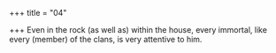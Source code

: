 +++
title = "04"

+++
Even in the rock (as well as) within the house,
every immortal, like every (member) of the clans, is very attentive
to him.